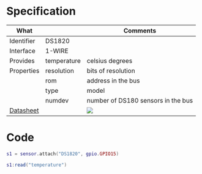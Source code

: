# Specification

| What         |             | Comments                    |
|--------------|-------------|-----------------------------|
| Identifier   | DS1820      |                             |
| Interface    | 1-WIRE      |                             |
| Provides     | temperature | celsius degrees             |
| Properties   | resolution  | bits of resolution          |
|              | rom         | address in the bus          |
|              | type        | model                       |
|              | numdev      | number of DS180 sensors in the bus |
| [Datasheet](https://datasheets.maximintegrated.com/en/ds/DS18S20.pdf)           |             | ![](http://whitecatboard.org/git/ds1820.png)                                  |


# Code

```lua
s1 = sensor.attach("DS1820", gpio.GPIO15)

s1:read("temperature")
```